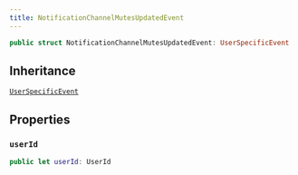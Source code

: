```yaml
---
title: NotificationChannelMutesUpdatedEvent
---
```


``` swift
public struct NotificationChannelMutesUpdatedEvent: UserSpecificEvent 
```

## Inheritance

[`UserSpecificEvent`](user-specific-event)

## Properties

### `userId`

``` swift
public let userId: UserId
```
